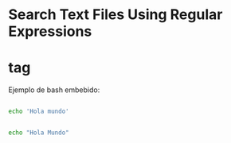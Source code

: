 # Search Text Files Using Regular Expressions <h1> tag







Ejemplo de bash embebido:

```bash

echo 'Hola mundo'

```
```sh

echo "Hola Mundo"

```
